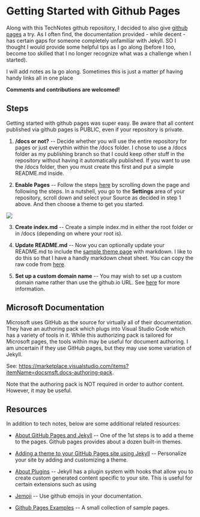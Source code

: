 # Getting Started with Github Pages
Along with this TechNotes github repository, I decided to also give [github pages](https://pages.github.com) a try.
As I often find, the documentation provided - while decent - has certain gaps for someone completely unfamiliar with
Jekyll. SO I thought I would provide some helpful tips as I go along (before I too, become too skilled that I no longer
recognize what was a challenge when I started).

I will add notes as Ia go along. Sometimes this is just a matter pf having handy links all in one place

**Comments and contributions are welcomed!**

## Steps
Getting started with github pages was super easy.  Be aware that all content published via
github pages is PUBLIC, even if your repository is private.

1) **/docs or not?**
-- Decide whether you will use the entire repository for pages or just everythin within the /docs folder.
I chose to use a /docs folder as my publishing branch so that I could
keep other stuff in the repository without having it automatically published. 
If you want to use the /docs folder, then you must create this first and put a simple README.md inside.

2) **Enable Pages**
-- Follow the steps [here](https://pages.github.com/) by scrolling down the page and following the steps.
In a nutshell, you go to the **Settings** area of your repository, scroll down and select your Source
as decided in step 1 above. And then choose a theme to get you started.

![](https://pages.github.com/images/launch-theme-chooser@2x.png?raw=true)

3) **Create index.md**
-- Create a simple index.md in either the root folder or in /docs (depending on where your root is).

4) **Update README.md**
-- Now you can optionally update your README.md to include the [sample theme page](https://pages-themes.github.io/slate/) with markdown.
I like to do this so that I have a handly markdown cheat sheet.
You can copy the raw code from [here](https://raw.githubusercontent.com/pages-themes/slate/master/index.md).

5) **Set up a custom domain name**
-- You may wish to set up a custom domain name rather than use the github.io URL.
See [here](https://help.github.com/en/github/working-with-github-pages/about-custom-domains-and-github-pages)
for more information.


## Microsoft Documentation
Microsoft uses GitHub as the source for virtually all of their documentation. They have an authoring pack which plugs into
Visual Studio Code which has a variety of tools in it. While this authorizing pack is tailored for Microsoft pages,
the tools within may be useful for document authoring. I am uncertain if they use GitHub pages, but they may use some
variation of Jekyll.

See: https://marketplace.visualstudio.com/items?itemName=docsmsft.docs-authoring-pack. 

Note that the authoring pack is NOT required in order to author content. However, it may be useful.


## Resources
In addition to tech notes, below are some additional related resources:

* [About GitHub Pages and Jekyll](https://help.github.com/en/github/working-with-github-pages/adding-a-theme-to-your-github-pages-site-using-jekyll)
-- One of the 1st steps is to add a theme to the pages. Github pages provides about a dozen built-in themes.

* [Adding a theme to your GitHub Pages site using Jekyll](https://help.github.com/en/github/working-with-github-pages/adding-a-theme-to-your-github-pages-site-using-jekyll)
-- Personalize your site by adding and customizing a theme.

* [About Plugins](https://jekyllrb.com/docs/plugins/)
-- Jekyll has a plugin system with hooks that allow you to create custom generated content specific to your site.
This is useful for certain extensions such as using 

* [Jemoji](https://github.com/github/gemoji)
-- Use github emojis in your documentation.

* [Github Pages Examples](https://github.com/collections/github-pages-examples)
-- A small collection of sample pages.

